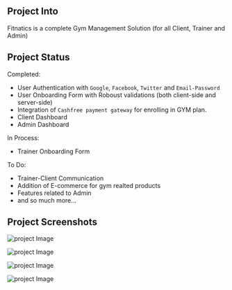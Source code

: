 ## Project Into

Fitnatics is a complete Gym Management Solution (for all Client, Trainer and Admin)

## Project Status

Completed:

- User Authentication with `Google`, `Facebook`, `Twitter` and `Email-Password`
- User Onboarding Form with Roboust validations (both client-side and server-side)
- Integration of `Cashfree payment gateway` for enrolling in GYM plan.
- Client Dashboard
- Admin Dashboard

In Process:

- Trainer Onboarding Form

To Do:

- Trainer-Client Communication
- Addition of E-commerce for gym realted products
- Features related to Admin
- and so much more...

## Project Screenshots

![project Image](https://blogger.googleusercontent.com/img/a/AVvXsEg-JlD0b5cOd2F90I5YApS0EpAboMJLcR7gjigSoy3JNfnuQ24XprfOWiYgP9lPC00Mnqlmxt_Xley4Apw-6x43rranvj2QENh_FKTzaZwEZxzqzNRh7KOLPrWaQHowop04W6fbeU5UVQyLtz-aUfNvWNByrokwjPVTn8PsXmC-XL2yELCT-_0QfxHZ-Sc)

![project Image](https://blogger.googleusercontent.com/img/a/AVvXsEgOhkgteCnVP1GRvPSnNXU0rv867yn4rZqOvjwlTJWKFaPKQ3hM82TYNAsRXMLwF21bE-NuFrbdN9RCyyFuchzO3NsJ-BXz_3If57TyY1JVwxoCa5vqfSgDGbaJgXAodiHVuATkcmy0xmU3p3sthtv-KDxlx4yoT-4hQWr8iTdZiHqLwLFjxhxx1ml0y44)

![project Image](https://blogger.googleusercontent.com/img/a/AVvXsEipb3fHnAC9vP1_pfecE_SZK3P_csRKrUqEaPYkokHXsLra0m5wpHzWijWtfyRATaSSEZfatjsC2Wi9n3yxcd-G7A0sURbg_37WQye3HCmGt29SuBFyLJIm7cHo-73ezzBcqHl1X9RYlNFcgq5uEOVuoNlzgKsc6zD6Z-GSPSDDVPz5M8ywn7ZoEO3caq4)

![project Image](https://blogger.googleusercontent.com/img/a/AVvXsEgo-mjz22yoBs6tYIpsdtho21ahSmvSUVMmjw_KRHr30UnJP8e1w_bU-bfy5g34jJxv9-AFfxGPFXtO51GwTqhWke5jsKnYCGYTtAAkCvxj69cFxC7NLLdpTtTnMI5G5NP5n_qHDbWPcb-xk-BZ1x1_QSA_1x4B8f_bzq297DsztoGcevqi4ute5-oY0qA)
